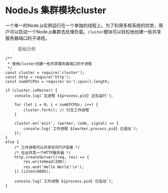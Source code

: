 # NodeJs 集群模块cluster
一个单一的Node.js实例运行在一个单独的线程上。为了利用多核系统的优势，用户可以启动一个Node.js集群去处理负载。`cluster`模块可以轻松地创建一些共享服务器端口的子进程。

> 基础示例

```
/**
 * 使用cluster创建一些共享服务器端口的子进程
 */
const cluster = require('cluster');
const http = require('http');
const numOfCPUs = require('os').cpus().length;

if (cluster.isMaster) {
    console.log(`主进程 ${process.pid} 正在运行`);

    for (let i = 0; i < numOfCPUs; i++) {
        cluster.fork(); // 衍生工作进程
    }

    cluster.on('exit', (worker, code, signal) => {
        console.log(`工作进程 ${worker.process.pid} 已退出`);
    });
}
else {
    /* 工作进程可以共享任何TCP连接 */
    /* 在此共享一个HTTP服务器 */
    http.createServer((req, res) => {
        res.writeHead(200);
        res.end('Hello World！\n');
    }).listen(8005);

    console.log(`工作进程 ${process.pid} 已启动`);
}

```
